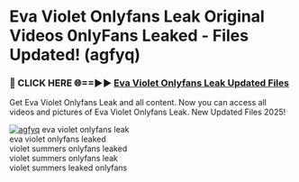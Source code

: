 # Eva Violet Onlyfans Leak Original Videos 0nlyFans Leaked - Files Updated! (agfyq)

<h3>🔴 CLICK HERE 🌐==►► <a href="https://tinyurl.com/3hn5wdd3" rel="nofollow">Eva Violet Onlyfans Leak Updated Files</a></h3>

Get Eva Violet Onlyfans Leak and all content. Now you can access all videos and pictures of Eva Violet Onlyfans Leak. New Updated Files 2025!

[![agfyq](https://i.imgur.com/4HnBqBT.gif)](https://tinyurl.com/3hn5wdd3)
eva violet onlyfans leak<br>
eva violet onlyfans leaked<br>
violet summers onlyfans leaked<br>
violet summers onlyfans leak<br>
violet summers leaked onlyfans